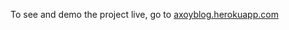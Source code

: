 To see and demo the project live, go to <a href="https://axoyblog.herokuapp.com">axoyblog.herokuapp.com</a>
